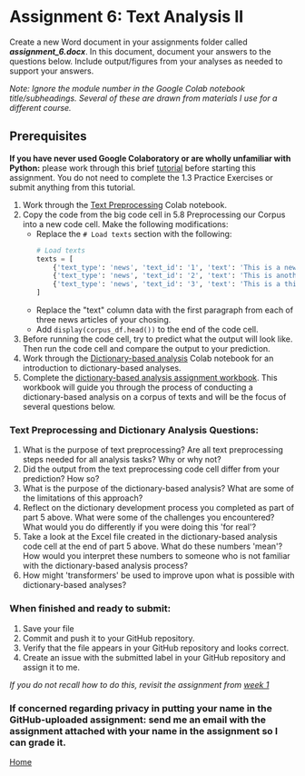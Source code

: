 # Assignment 6: Text Analysis II

Create a new Word document in your assignments folder called ***assignment_6.docx***. In this document, document your answers to the questions below. Include output/figures from your analyses as needed to support your answers.

*Note: Ignore the module number in the Google Colab notebook title/subheadings. Several of these are drawn from materials I use for a different course.*

## Prerequisites

**If you have never used Google Colaboratory or are wholly unfamiliar with Python:** please work through this brief [tutorial](https://colab.research.google.com/github/amckenny/BUS-Z-798/blob/main/notebooks/welcome_to_python_and_colab.ipynb) before starting this assignment. You do not need to complete the 1.3 Practice Exercises or submit anything from this tutorial.

1. Work through the [Text Preprocessing](https://colab.research.google.com/github/amckenny/BUS-Z-798/blob/main/notebooks/text_preprocessing.ipynb) Colab notebook.
2. Copy the code from the big code cell in 5.8 Preprocessing our Corpus into a new code cell. Make the following modifications:
    * Replace the `# Load texts` section with the following:
        ```python
        # Load texts
        texts = [
            {'text_type': 'news', 'text_id': '1', 'text': 'This is a news article about a company.'},
            {'text_type': 'news', 'text_id': '2', 'text': 'This is another news article about a company.'},
            {'text_type': 'news', 'text_id': '3', 'text': 'This is a third news article about a company.'}
        ]
        ```
    * Replace the "text" column data with the first paragraph from each of three news articles of your chosing.
    * Add `display(corpus_df.head())` to the end of the code cell.
3. Before running the code cell, try to predict what the output will look like. Then run the code cell and compare the output to your prediction.
4. Work through the [Dictionary-based analysis](https://colab.research.google.com/github/amckenny/BUS-Z-798/blob/main/notebooks/dictionary_based_analyses.ipynb) Colab notebook for an introduction to dictionary-based analyses.
5. Complete the [dictionary-based analysis assignment workbook](https://colab.research.google.com/github/amckenny/BUS-Z-798/blob/main/notebooks/dictionary_assignment.ipynb). This workbook will guide you through the process of conducting a dictionary-based analysis on a corpus of texts and will be the focus of several questions below.

### Text Preprocessing and Dictionary Analysis Questions:

1. What is the purpose of text preprocessing? Are all text preprocessing steps needed for all analysis tasks? Why or why not?
2. Did the output from the text preprocessing code cell differ from your prediction? How so?
3. What is the purpose of the dictionary-based analysis? What are some of the limitations of this approach?
4. Reflect on the dictionary development process you completed as part of part 5 above. What were some of the challenges you encountered? What would you do differently if you were doing this 'for real'?
5. Take a look at the Excel file created in the dictionary-based analysis code cell at the end of part 5 above. What do these numbers 'mean'? How would you interpret these numbers to someone who is not familiar with the dictionary-based analysis process?
6. How might 'transformers' be used to improve upon what is possible with dictionary-based analyses?

### When finished and ready to submit:
1. Save your file
2. Commit and push it to your GitHub repository.
3. Verify that the file appears in your GitHub repository and looks correct.
4. Create an issue with the submitted label in your GitHub repository and assign it to me.

*If you do not recall how to do this, revisit the assignment from [week 1](./workflows_resources.md)*

### If concerned regarding privacy in putting your name in the GitHub-uploaded assignment: send me an email with the assignment attached with your name in the assignment so I can grade it.

[Home](../README.md)
